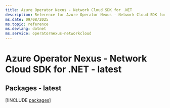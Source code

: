 ```yaml
---
title: Azure Operator Nexus - Network Cloud SDK for .NET
description: Reference for Azure Operator Nexus - Network Cloud SDK for .NET
ms.date: 09/08/2025
ms.topic: reference
ms.devlang: dotnet
ms.service: operatornexus-networkcloud
---
```

# Azure Operator Nexus - Network Cloud SDK for .NET - latest
## Packages - latest
[!INCLUDE [packages](operator-nexus---network-cloud-index.md)]